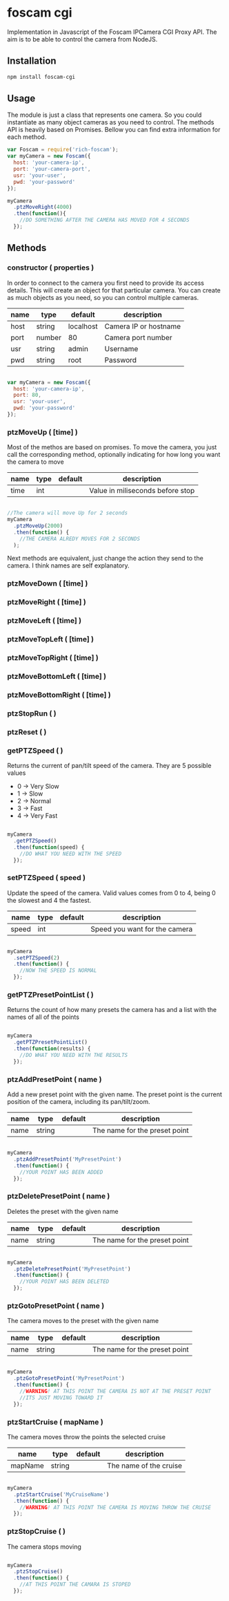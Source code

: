 # foscam cgi

Implementation in Javascript of the Foscam IPCamera CGI Proxy API.
The aim is to be able to control the camera from NodeJS.

## Installation

```bash
npm install foscam-cgi
```

## Usage

The module is just a class that represents one camera. So you could instantiate as many object cameras as you need to control. The methods API is heavily based on Promises. Bellow you can find extra information for each method.


```js
var Foscam = require('rich-foscam');
var myCamera = new Foscam({
  host: 'your-camera-ip',
  port: 'your-camera-port',
  usr: 'your-user',
  pwd: 'your-password'
});

myCamera
  .ptzMoveRight(4000)
  .then(function(){
    //DO SOMETHING AFTER THE CAMERA HAS MOVED FOR 4 SECONDS
  });
```

## Methods

### constructor ( properties )

In order to connect to the camera you first need to provide its access details. This will create an object for that particular camera. You can create as much objects as you need, so you can control multiple cameras.

name | type   | default       | description
-----|--------|---------------|----------------------
host | string | localhost     | Camera IP or hostname
port | number | 80            | Camera port number
usr  | string | admin         | Username
pwd  | string | root          | Password


```js

var myCamera = new Foscam({
  host: 'your-camera-ip',
  port: 80,
  usr: 'your-user',
  pwd: 'your-password'
});

```

### ptzMoveUp ( [time] )

Most of the methos are based on promises. To move the camera, you just call the corresponding method, optionally indicating for how long you want the camera to move

name | type   | default       | description
-----|--------|---------------|----------------------
time | int    |               | Value in miliseconds before stop


```js

//The camera will move Up for 2 seconds
myCamera
  .ptzMoveUp(2000)
  .then(function() {
    //THE CAMERA ALREDY MOVES FOR 2 SECONDS
  );

```

Next methods are equivalent, just change the action they send to the camera. I think names are self explanatory.

### ptzMoveDown ( [time] )
### ptzMoveRight ( [time] )
### ptzMoveLeft ( [time] )
### ptzMoveTopLeft ( [time] )
### ptzMoveTopRight ( [time] )
### ptzMoveBottomLeft ( [time] )
### ptzMoveBottomRight ( [time] )
### ptzStopRun ( )
### ptzReset ( )

### getPTZSpeed ( )

Returns the current of pan/tilt speed of the camera. They are 5 possible values

  - 0 -> Very Slow
  - 1 -> Slow
  - 2 -> Normal
  - 3 -> Fast
  - 4 -> Very Fast

```js

myCamera
  .getPTZSpeed()
  .then(function(speed) {
    //DO WHAT YOU NEED WITH THE SPEED
  });

```

### setPTZSpeed ( speed )

Update the speed of the camera. Valid values comes from 0 to 4, being 0 the slowest and 4 the fastest.

name  | type   | default       | description
------|--------|---------------|----------------------
speed | int    |               | Speed you want for the camera


```js

myCamera
  .setPTZSpeed(2)
  .then(function() {
    //NOW THE SPEED IS NORMAL
  });

```

### getPTZPresetPointList ( )

Returns the count of how many presets the camera has and a list with the names of all of the points

```js

myCamera
  .getPTZPresetPointList()
  .then(function(results) {
    //DO WHAT YOU NEED WITH THE RESULTS
  });

```

### ptzAddPresetPoint ( name )

Add a new preset point with the given name. The preset point is the current position of the camera, including its pan/tilt/zoom.

name  | type   | default       | description
------|--------|---------------|----------------------
name  | string |               | The name for the preset point


```js

myCamera
  .ptzAddPresetPoint('MyPresetPoint')
  .then(function() {
    //YOUR POINT HAS BEEN ADDED
  });

```

### ptzDeletePresetPoint ( name )

Deletes the preset with the given name

name  | type   | default       | description
------|--------|---------------|----------------------
name  | string |               | The name for the preset point


```js

myCamera
  .ptzDeletePresetPoint('MyPresetPoint')
  .then(function() {
    //YOUR POINT HAS BEEN DELETED
  });

```

### ptzGotoPresetPoint ( name )

The camera moves to the preset with the given name

name  | type   | default       | description
------|--------|---------------|----------------------
name  | string |               | The name for the preset point


```js

myCamera
  .ptzGotoPresetPoint('MyPresetPoint')
  .then(function() {
    //WARNING! AT THIS POINT THE CAMERA IS NOT AT THE PRESET POINT
    //ITS JUST MOVING TOWARD IT
  });

```

### ptzStartCruise ( mapName )

The camera moves throw the points the selected cruise

name     | type   | default       | description
---------|--------|---------------|-------------------------
mapName  | string |               | The name of the cruise


```js

myCamera
  .ptzStartCruise('MyCruiseName')
  .then(function() {
    //WARNING! AT THIS POINT THE CAMERA IS MOVING THROW THE CRUISE
  });

```

### ptzStopCruise ( )

The camera stops moving

```js

myCamera
  .ptzStopCruise()
  .then(function() {
    //AT THIS POINT THE CAMARA IS STOPED
  });

```
